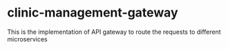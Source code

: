 # clinic-management-gateway
This is the implementation of API gateway to route the requests to different microservices

